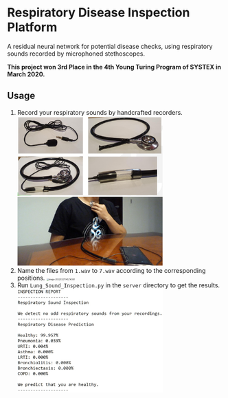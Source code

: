 # Respiratory Disease Inspection Platform 

A residual neural network for potential disease checks, using respiratory sounds recorded by microphoned stethoscopes.

**This project won 3rd Place in the 4th Young Turing Program of SYSTEX in March 2020.**

## Usage

1. Record your respiratory sounds by handcrafted recorders.
   <img src="stethoscope.jpg" style="zoom:33%;" />
   <img src="record.jpg" style="zoom:33%;" />
2. Name the files from `1.wav` to `7.wav` according to the corresponding positions.
   <img src="C:\Users\Uei-Dar Chen\AppData\Roaming\Typora\typora-user-images\image-20220327145214361.png" alt="image-20220327145214361" style="zoom:33%;" />
3. Run `Lung_Sound_Inspection.py` in the `server` directory to get the results.
   <img src="results.jpg" style="zoom:33%;" />